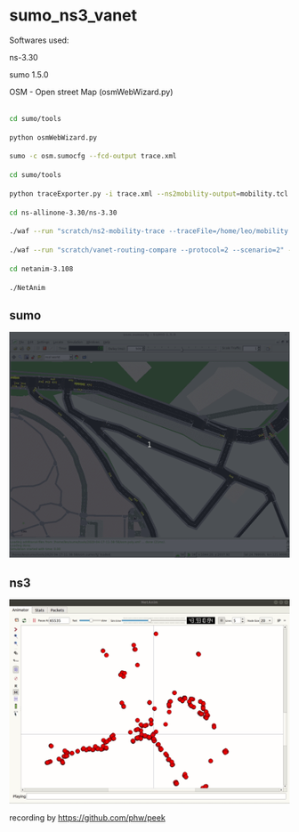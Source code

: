 # sumo_ns3_vanet
Softwares used:

ns-3.30

sumo 1.5.0 

OSM - Open street Map (osmWebWizard.py)

```bash

cd sumo/tools

python osmWebWizard.py

sumo -c osm.sumocfg --fcd-output trace.xml

cd sumo/tools

python traceExporter.py -i trace.xml --ns2mobility-output=mobility.tcl

cd ns-allinone-3.30/ns-3.30

./waf --run "scratch/ns2-mobility-trace --traceFile=/home/leo/mobility.tcl --nodeNum=1813 --duration=100.0 --logFile=ns2-mob.log"

./waf --run "scratch/vanet-routing-compare --protocol=2 --scenario=2" --vis

cd netanim-3.108

./NetAnim 
```
## sumo
<img src="https://github.com/cly1213/sumo_ns3_vanet/blob/master/demo2.gif"/>

## ns3
<img src="https://github.com/cly1213/sumo_ns3_vanet/blob/master/test2.gif"/>


recording by https://github.com/phw/peek
